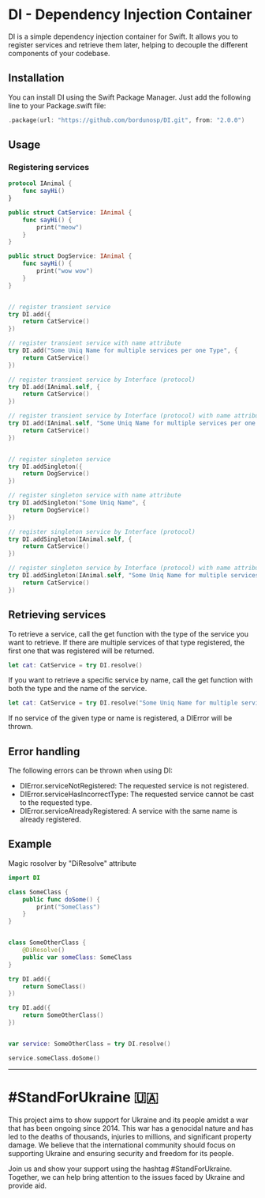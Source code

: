 # DI - Dependency Injection Container
DI is a simple dependency injection container for Swift. It allows you to register services and retrieve them later, helping to decouple the different components of your codebase.

## Installation
You can install DI using the Swift Package Manager. Just add the following line to your Package.swift file:

```swift
.package(url: "https://github.com/bordunosp/DI.git", from: "2.0.0")
```

## Usage
### Registering services


```swift
protocol IAnimal {
    func sayHi()
}

public struct CatService: IAnimal {
    func sayHi() {
        print("meow")
    }
}

public struct DogService: IAnimal {
    func sayHi() {
        print("wow wow")
    }
}


// register transient service
try DI.add({ 
    return CatService() 
})

// register transient service with name attribute
try DI.add("Some Uniq Name for multiple services per one Type", { 
    return CatService() 
})

// register transient service by Interface (protocol)
try DI.add(IAnimal.self, { 
    return CatService() 
})

// register transient service by Interface (protocol) with name attribute
try DI.add(IAnimal.self, "Some Uniq Name for multiple services per one Type", { 
    return CatService() 
})


// register singleton service
try DI.addSingleton({ 
    return DogService() 
})

// register singleton service with name attribute
try DI.addSingleton("Some Uniq Name", { 
    return DogService() 
})

// register singleton service by Interface (protocol)
try DI.addSingleton(IAnimal.self, { 
    return CatService() 
})

// register singleton service by Interface (protocol) with name attribute
try DI.addSingleton(IAnimal.self, "Some Uniq Name for multiple services per one Type", { 
    return CatService() 
})
```

## Retrieving services

To retrieve a service, call the get function with the type of the service you want to retrieve. If there are multiple services of that type registered, the first one that was registered will be returned.

```swift 
let cat: CatService = try DI.resolve()
```

If you want to retrieve a specific service by name, call the get function with both the type and the name of the service.

```swift
let cat: CatService = try DI.resolve("Some Uniq Name for multiple services per one Type")
```

If no service of the given type or name is registered, a DIError will be thrown.

## Error handling
The following errors can be thrown when using DI:

- DIError.serviceNotRegistered: The requested service is not registered.
- DIError.serviceHasIncorrectType: The requested service cannot be cast to the requested type.
- DIError.serviceAlreadyRegistered: A service with the same name is already registered.

## Example
Magic rosolver by "DiResolve" attribute


```swift
import DI

class SomeClass {
    public func doSome() {
        print("SomeClass")
    }
}


class SomeOtherClass {
    @DiResolve()
    public var someClass: SomeClass
}

try DI.add({
    return SomeClass()
})

try DI.add({
    return SomeOtherClass()
})


var service: SomeOtherClass = try DI.resolve()

service.someClass.doSome()
```


---

# #StandForUkraine 🇺🇦

This project aims to show support for Ukraine and its people amidst a war that has been ongoing since 2014. This war has a genocidal nature and has led to the deaths of thousands, injuries to millions, and significant property damage. We believe that the international community should focus on supporting Ukraine and ensuring security and freedom for its people.

Join us and show your support using the hashtag #StandForUkraine. Together, we can help bring attention to the issues faced by Ukraine and provide aid.

